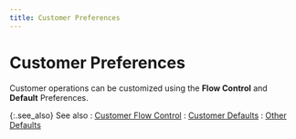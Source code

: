 ```yaml
---
title: Customer Preferences
---
```


# Customer Preferences


Customer operations can be customized using the **Flow Control** and **Default** Preferences.


{:.see_also}
See also
: [Customer Flow Control]({{site.mc_baseurl}}/customer-preferences/customer_flow_control.html)
: [Customer Defaults]({{site.mc_baseurl}}/customer-preferences/customer_defaults.html)
: [Other Defaults]({{site.mc_baseurl}}/customer-preferences/other_defaults_customers.html)
